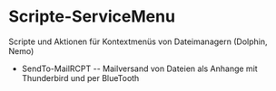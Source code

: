 # Scripte-ServiceMenu
Scripte und Aktionen für Kontextmenüs von Dateimanagern (Dolphin, Nemo)
- SendTo-MailRCPT
-- Mailversand von Dateien als Anhange mit Thunderbird und per BlueTooth
